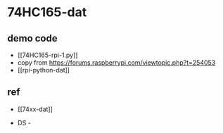 
# 74HC165-dat

## demo code 

- [[74HC165-rpi-1.py]]
- copy from https://forums.raspberrypi.com/viewtopic.php?t=254053
- [[rpi-python-dat]]

## ref 

- [[74xx-dat]]

- DS - 